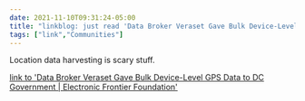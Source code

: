 ```yaml
---
date: 2021-11-10T09:31:24-05:00
title: "linkblog: just read 'Data Broker Veraset Gave Bulk Device-Level GPS Data to DC Government | Electronic Frontier Foundation'"
tags: ["link","Communities"]
---
```

Location data harvesting is scary stuff.
 
[link to 'Data Broker Veraset Gave Bulk Device-Level GPS Data to DC Government | Electronic Frontier Foundation'](https://www.eff.org/deeplinks/2021/11/data-broker-veraset-gave-bulk-device-level-gps-data-dc-government)
